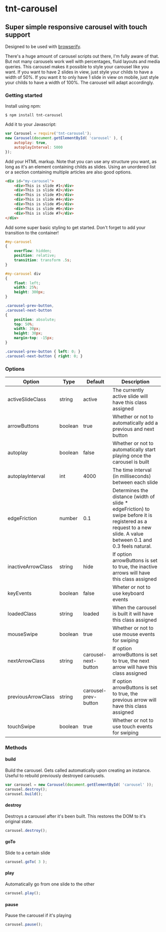 # tnt-carousel
## Super simple responsive carousel with touch support

Designed to be used with [browserify](http://www.browserify.org).

There's a huge amount of carousel scripts out there, I'm fully aware of that. But not many carousels work well with percentages, fluid layouts and media queries.
This carousel makes it possible to style your carousel like you want. If you want to have 2 slides in view, just style your childs to have a width of 50%.
If you want it to only have 1 slide in view on mobile, just style your childs to have a width of 100%. The carousel will adapt accordingly.

### Getting started

Install using npm:

```ssh
$ npm install tnt-carousel
```

Add it to your Javascript:
```javascript
var Carousel = require('tnt-carousel');
new Carousel(document.getElementById( 'carousel' ), {
	autoplay: true,
	autoplayInterval: 5000
});
```

Add your HTML markup. Note that you can use any structure you want, as long as it's an element containing childs as slides.
Using an unordered list or a section containing multiple articles are also good options.
```html
<div id="my-carousel">
	<div>This is slide #1</div>
	<div>This is slide #2</div>
	<div>This is slide #3</div>
	<div>This is slide #4</div>
	<div>This is slide #5</div>
	<div>This is slide #6</div>
	<div>This is slide #7</div>
</div>
```

Add some super basic styling to get started. Don't forget to add your transition to the container!
```css
#my-carousel
{
	overflow: hidden;
	position: relative;
	transition: transform .5s;
}

#my-carousel div
{
	float: left;
	width: 25%;
	height: 300px;
}

.carousel-prev-button,
.carousel-next-button
{
	position: absolute;
	top: 50%;
	width: 30px;
	height: 30px;
	margin-top: -15px;
}

.carousel-prev-button { left: 0; }
.carousel-next-button { right: 0; }
```

### Options

Option | Type | Default | Description
------ | ---- | ------- | -----------
activeSlideClass | string | active | The currently active slide will have this class assigned
arrowButtons | boolean | true | Whether or not to automatically add a previous and next button
autoplay | boolean | false | Whether or not to automatically start playing once the carousel is built
autoplayInterval | int | 4000 | The time interval (in milliseconds) between each slide
edgeFriction | number | 0.1 | Determines the distance (width of slide * edgeFriction) to swipe before it is registered as a request to a new slide. A value between 0.1 and 0.3 feels natural.
inactiveArrowClass | string | hide | If option arrowButtons is set to true, the inactive arrows will have this class assigned
keyEvents | boolean | false | Wheter or not to use keyboard events
loadedClass | string | loaded | When the carousel is built it will have this class assigned
mouseSwipe | boolean | true | Whether or not to use mouse events for swiping
nextArrowClass | string | carousel-next-button | If option arrowButtons is set to true, the next arrow will have this class assigned
previousArrowClass | string | carousel-prev-button | If option arrowButtons is set to true, the previous arrow will have this class assigned
touchSwipe | boolean | true | Whether or not to use touch events for swiping

### Methods

#### build

Build the carousel. Gets called automatically upon creating an instance. Useful to rebuild previously destroyed carousels.

```javascript
var carousel = new Carousel(document.getElementById( 'carousel' ));
carousel.destroy();
carousel.build();
```

#### destroy

Destroys a carousel after it's been built. This restores the DOM to it's original state.

```javascript
carousel.destroy();
```

#### goTo

Slide to a certain slide

```javascript
carousel.goTo( 3 );
```

#### play

Automatically go from one slide to the other

```javascript
carousel.play();
```

#### pause

Pause the carousel if it's playing

```javascript
carousel.pause();
```
